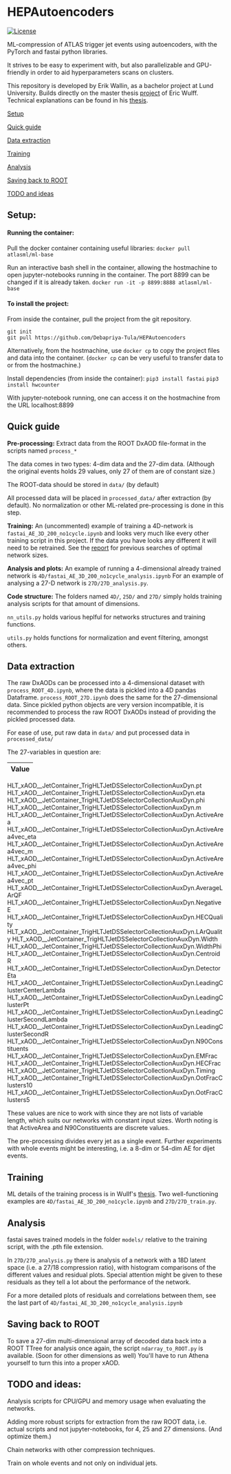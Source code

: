 # HEPAutoencoders
[![License](https://img.shields.io/badge/License-Apache%202.0-blue.svg)](http://www.apache.org/licenses/LICENSE-2.0)

ML-compression of ATLAS trigger jet events using autoencoders, with the PyTorch and fastai python libraries.

It strives to be easy to experiment with, but also parallelizable and GPU-friendly in order to aid hyperparameters scans on clusters.

This repository is developed by Erik Wallin, as a bachelor project at Lund University. Builds directly on the master thesis [project](https://github.com/erwulff/lth_thesis_project) of Eric Wulff. Technical explanations can be found in his [thesis](https://lup.lub.lu.se/student-papers/search/publication/9004751). 

[Setup](#setup)

[Quick guide](#quick-guide)

[Data extraction](#data-extraction)

[Training](#training)

[Analysis](#analysis)

[Saving back to ROOT](#saving-back-to-root)

[TODO and ideas](#todo-and-ideas)

## Setup:
#### Running the container:
Pull the docker container containing useful libraries:
`docker pull atlasml/ml-base`

Run an interactive bash shell in the container, allowing the hostmachine to open jupyter-notebooks running in the container. The port 8899 can be changed if it is already taken.
`docker run -it -p 8899:8888 atlasml/ml-base`

#### To install the project:

From inside the container, pull the project from the git repository.
```
git init
git pull https://github.com/Debapriya-Tula/HEPAutoencoders
```

Alternatively, from the hostmachine, use `docker cp` to copy the project files and data into the container. (`docker cp` can be very useful to transfer data to or from the hostmachine.)

Install dependencies (from inside the container):
`pip3 install fastai`
`pip3 install hwcounter`

With jupyter-notebook running, one can access it on the hostmachine from the URL localhost:8899

## Quick guide
**Pre-processing:** Extract data from the ROOT DxAOD file-format in the scripts named `process_*`

The data comes in two types: 4-dim data and the 27-dim data. (Although the original events holds 29 values, only 27 of them are of constant size.)

The ROOT-data should be stored in `data/` (by default)

All processed data will be placed in `processed_data/` after extraction (by default). No normalization or other ML-related pre-processing is done in this step. 

**Training:** An (uncommented) example of training a 4D-network is `fastai_AE_3D_200_no1cycle.ipynb` and looks very much like every other training script in this project. If the data you have looks any different it will need to be retrained. See the [report](https://lup.lub.lu.se/student-papers/search/publication/9004751) for previous searches of optimal network sizes. 

**Analysis and plots:** An example of running a 4-dimensional already trained network is `4D/fastai_AE_3D_200_no1cycle_analysis.ipynb`
For an example of analysing a 27-D network is `27D/27D_analysis.py`.

**Code structure:** The folders named `4D/`, `25D/` and `27D/` simply holds training analysis scripts for that amount of dimensions. 

`nn_utils.py` holds various heplful for networks structures and training functions.

`utils.py` holds functions for normalization and event filtering, amongst others.

## Data extraction
The raw DxAODs can be processed into a 4-dimensional dataset with `process_ROOT_4D.ipynb`, where the data is pickled into a 4D pandas Dataframe. `process_ROOT_27D.ipynb`  does the same for the 27-dimensional data.
Since pickled python objects are very version incompatible, it is recommended to process the raw ROOT DxAODs instead of providing the pickled processed data. 

For ease of use, put raw data in `data/` and put processed data in `processed_data/`

The 27-variables in question are:

|Value|
|:---|
HLT_xAOD__JetContainer_TrigHLTJetDSSelectorCollectionAuxDyn.pt
HLT_xAOD__JetContainer_TrigHLTJetDSSelectorCollectionAuxDyn.eta
HLT_xAOD__JetContainer_TrigHLTJetDSSelectorCollectionAuxDyn.phi
HLT_xAOD__JetContainer_TrigHLTJetDSSelectorCollectionAuxDyn.m
HLT_xAOD__JetContainer_TrigHLTJetDSSelectorCollectionAuxDyn.ActiveArea
HLT_xAOD__JetContainer_TrigHLTJetDSSelectorCollectionAuxDyn.ActiveArea4vec_eta
HLT_xAOD__JetContainer_TrigHLTJetDSSelectorCollectionAuxDyn.ActiveArea4vec_m
HLT_xAOD__JetContainer_TrigHLTJetDSSelectorCollectionAuxDyn.ActiveArea4vec_phi
HLT_xAOD__JetContainer_TrigHLTJetDSSelectorCollectionAuxDyn.ActiveArea4vec_pt
HLT_xAOD__JetContainer_TrigHLTJetDSSelectorCollectionAuxDyn.AverageLArQF
HLT_xAOD__JetContainer_TrigHLTJetDSSelectorCollectionAuxDyn.NegativeE
HLT_xAOD__JetContainer_TrigHLTJetDSSelectorCollectionAuxDyn.HECQuality
HLT_xAOD__JetContainer_TrigHLTJetDSSelectorCollectionAuxDyn.LArQuality
HLT_xAOD__JetContainer_TrigHLTJetDSSelectorCollectionAuxDyn.Width
HLT_xAOD__JetContainer_TrigHLTJetDSSelectorCollectionAuxDyn.WidthPhi
HLT_xAOD__JetContainer_TrigHLTJetDSSelectorCollectionAuxDyn.CentroidR
HLT_xAOD__JetContainer_TrigHLTJetDSSelectorCollectionAuxDyn.DetectorEta
HLT_xAOD__JetContainer_TrigHLTJetDSSelectorCollectionAuxDyn.LeadingClusterCenterLambda
HLT_xAOD__JetContainer_TrigHLTJetDSSelectorCollectionAuxDyn.LeadingClusterPt
HLT_xAOD__JetContainer_TrigHLTJetDSSelectorCollectionAuxDyn.LeadingClusterSecondLambda
HLT_xAOD__JetContainer_TrigHLTJetDSSelectorCollectionAuxDyn.LeadingClusterSecondR
HLT_xAOD__JetContainer_TrigHLTJetDSSelectorCollectionAuxDyn.N90Constituents
HLT_xAOD__JetContainer_TrigHLTJetDSSelectorCollectionAuxDyn.EMFrac
HLT_xAOD__JetContainer_TrigHLTJetDSSelectorCollectionAuxDyn.HECFrac
HLT_xAOD__JetContainer_TrigHLTJetDSSelectorCollectionAuxDyn.Timing
HLT_xAOD__JetContainer_TrigHLTJetDSSelectorCollectionAuxDyn.OotFracClusters10
HLT_xAOD__JetContainer_TrigHLTJetDSSelectorCollectionAuxDyn.OotFracClusters5 

These values are nice to work with since they are not lists of variable length, which suits our networks with constant input sizes. Worth noting is that ActiveArea and N90Constituents are discrete values.

The pre-processing divides every jet as a single event. Further experiments with whole events might be interesting, i.e. a 8-dim or 54-dim AE for dijet events. 

## Training
ML details of the training process is in Wullf's [thesis](https://lup.lub.lu.se/student-papers/search/publication/9004751). Two well-functioning examples are `4D/fastai_AE_3D_200_no1cycle.ipynb` and `27D/27D_train.py`.

## Analysis
fastai saves trained models in the folder `models/` relative to the training script, with the .pth file extension. 

In `27D/27D_analysis.py` there is analysis of a network with a 18D latent space (i.e. a 27/18 compression ratio), with histogram comparisons of the different values and residual plots. Special attention might be given to these residuals as they tell a lot about the performance of the network.

For a more detailed plots of residuals and correlations between them, see the last part of `4D/fastai_AE_3D_200_no1cycle_analysis.ipynb`  

## Saving back to ROOT
To save a 27-dim multi-dimensional array of decoded data back into a ROOT TTree for analysis once again, the script `ndarray_to_ROOT.py` is available. (Soon for other dimensions as well) You'll have to run Athena yourself to turn this into a proper xAOD.

## TODO and ideas:
Analysis scripts for CPU/GPU and memory usage when evaluating the networks.

Adding more robust scripts for extraction from the raw ROOT data, i.e. actual scripts and not jupyter-notebooks, for 4, 25 and 27 dimensions. (And optimize them.)

Chain networks with other compression techniques. 

Train on whole events and not only on individual jets. 


